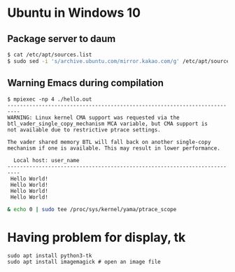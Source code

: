 # Ubuntu in Windows 10

## Package server to daum

```sh
$ cat /etc/apt/sources.list
$ sudo sed -i 's/archive.ubuntu.com/mirror.kakao.com/g' /etc/apt/sources.list
```

## Warning Emacs during compilation

```
$ mpiexec -np 4 ./hello.out
--------------------------------------------------------------------------
WARNING: Linux kernel CMA support was requested via the
btl_vader_single_copy_mechanism MCA variable, but CMA support is
not available due to restrictive ptrace settings.

The vader shared memory BTL will fall back on another single-copy
mechanism if one is available. This may result in lower performance.

  Local host: user_name
--------------------------------------------------------------------------
 Hello World!
 Hello World!
 Hello World!
 Hello World!
```


```sh
& echo 0 | sudo tee /proc/sys/kernel/yama/ptrace_scope
```

# Having problem for display, tk
```
sudo apt install python3-tk
sudo apt install imagemagick # open an image file
```
